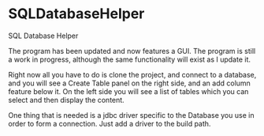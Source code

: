 # SQLDatabaseHelper
SQL Database Helper

The program has been updated and now features a GUI. The program is still a work in progress, although the same functionality will exist as I update it.

Right now all you have to do is clone the project, and connect to a database, and you will see a Create Table panel on the right side, and an add column feature below it. On the left side you will see a list of tables which you can select and then display the content.

One thing that is  needed is a jdbc driver specific to the Database you use in order to form a connection. Just add a driver to the build path.
